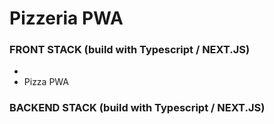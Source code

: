 # Pizzeria PWA

### FRONT STACK (build with Typescript / NEXT.JS)

* 
* Pizza PWA

### BACKEND STACK (build with Typescript / NEXT.JS)
